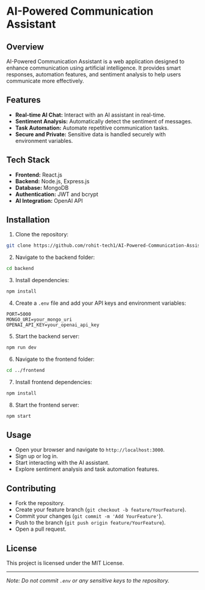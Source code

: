 # AI-Powered Communication Assistant

## Overview

AI-Powered Communication Assistant is a web application designed to enhance communication using artificial intelligence. It provides smart responses, automation features, and sentiment analysis to help users communicate more effectively.

## Features

* **Real-time AI Chat:** Interact with an AI assistant in real-time.
* **Sentiment Analysis:** Automatically detect the sentiment of messages.
* **Task Automation:** Automate repetitive communication tasks.
* **Secure and Private:** Sensitive data is handled securely with environment variables.

## Tech Stack

* **Frontend:** React.js
* **Backend:** Node.js, Express.js
* **Database:** MongoDB
* **Authentication:** JWT and bcrypt
* **AI Integration:** OpenAI API

## Installation

1. Clone the repository:

```bash
git clone https://github.com/rohit-tech1/AI-Powered-Communication-Assistant.git
```

2. Navigate to the backend folder:

```bash
cd backend
```

3. Install dependencies:

```bash
npm install
```

4. Create a `.env` file and add your API keys and environment variables:

```
PORT=5000
MONGO_URI=your_mongo_uri
OPENAI_API_KEY=your_openai_api_key
```

5. Start the backend server:

```bash
npm run dev
```

6. Navigate to the frontend folder:

```bash
cd ../frontend
```

7. Install frontend dependencies:

```bash
npm install
```

8. Start the frontend server:

```bash
npm start
```

## Usage

* Open your browser and navigate to `http://localhost:3000`.
* Sign up or log in.
* Start interacting with the AI assistant.
* Explore sentiment analysis and task automation features.

## Contributing

* Fork the repository.
* Create your feature branch (`git checkout -b feature/YourFeature`).
* Commit your changes (`git commit -m 'Add YourFeature'`).
* Push to the branch (`git push origin feature/YourFeature`).
* Open a pull request.

## License

This project is licensed under the MIT License.

---

*Note: Do not commit `.env` or any sensitive keys to the repository.*
